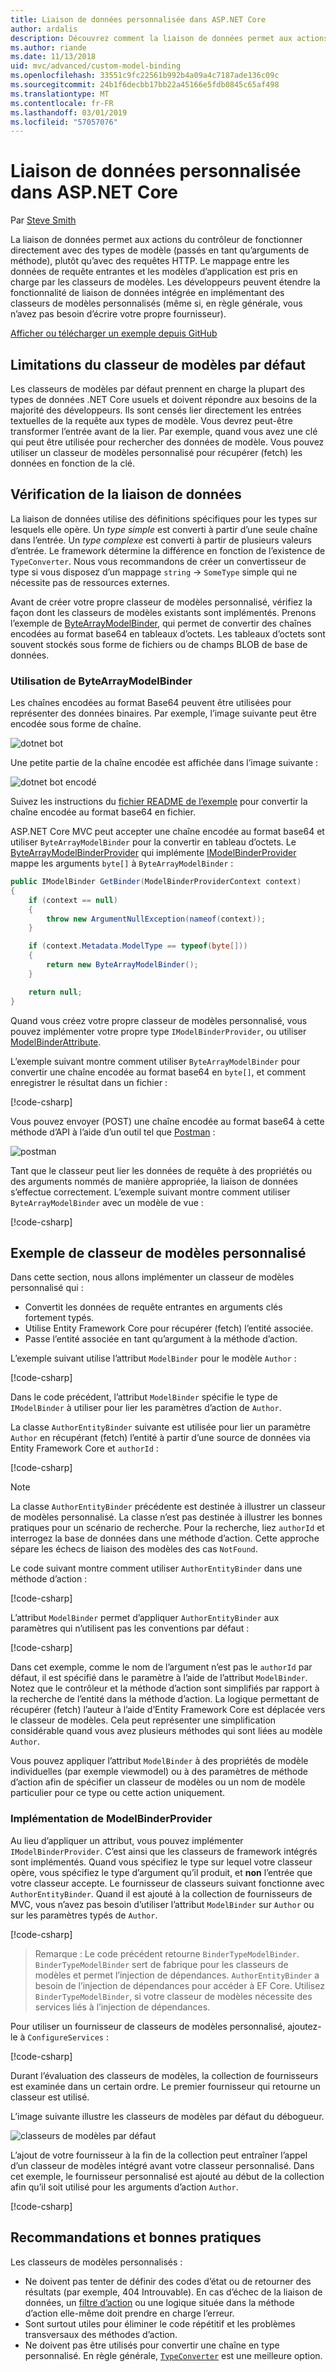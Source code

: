 ```yaml
---
title: Liaison de données personnalisée dans ASP.NET Core
author: ardalis
description: Découvrez comment la liaison de données permet aux actions du contrôleur de fonctionner directement avec des types de modèle dans ASP.NET Core.
ms.author: riande
ms.date: 11/13/2018
uid: mvc/advanced/custom-model-binding
ms.openlocfilehash: 33551c9fc22561b992b4a09a4c7187ade136c09c
ms.sourcegitcommit: 24b1f6decbb17bb22a45166e5fdb0845c65af498
ms.translationtype: MT
ms.contentlocale: fr-FR
ms.lasthandoff: 03/01/2019
ms.locfileid: "57057076"
---
```

# <a name="custom-model-binding-in-aspnet-core"></a>Liaison de données personnalisée dans ASP.NET Core

Par [Steve Smith](https://ardalis.com/)

La liaison de données permet aux actions du contrôleur de fonctionner directement avec des types de modèle (passés en tant qu’arguments de méthode), plutôt qu’avec des requêtes HTTP. Le mappage entre les données de requête entrantes et les modèles d’application est pris en charge par les classeurs de modèles. Les développeurs peuvent étendre la fonctionnalité de liaison de données intégrée en implémentant des classeurs de modèles personnalisés (même si, en règle générale, vous n’avez pas besoin d’écrire votre propre fournisseur).

[Afficher ou télécharger un exemple depuis GitHub](https://github.com/aspnet/Docs/tree/master/aspnetcore/mvc/advanced/custom-model-binding/)

## <a name="default-model-binder-limitations"></a>Limitations du classeur de modèles par défaut

Les classeurs de modèles par défaut prennent en charge la plupart des types de données .NET Core usuels et doivent répondre aux besoins de la majorité des développeurs. Ils sont censés lier directement les entrées textuelles de la requête aux types de modèle. Vous devrez peut-être transformer l’entrée avant de la lier. Par exemple, quand vous avez une clé qui peut être utilisée pour rechercher des données de modèle. Vous pouvez utiliser un classeur de modèles personnalisé pour récupérer (fetch) les données en fonction de la clé.

## <a name="model-binding-review"></a>Vérification de la liaison de données

La liaison de données utilise des définitions spécifiques pour les types sur lesquels elle opère. Un *type simple* est converti à partir d’une seule chaîne dans l’entrée. Un *type complexe* est converti à partir de plusieurs valeurs d’entrée. Le framework détermine la différence en fonction de l’existence de `TypeConverter`. Nous vous recommandons de créer un convertisseur de type si vous disposez d’un mappage `string` -> `SomeType` simple qui ne nécessite pas de ressources externes.

Avant de créer votre propre classeur de modèles personnalisé, vérifiez la façon dont les classeurs de modèles existants sont implémentés. Prenons l’exemple de [ByteArrayModelBinder](/dotnet/api/microsoft.aspnetcore.mvc.modelbinding.binders.bytearraymodelbinder), qui permet de convertir des chaînes encodées au format base64 en tableaux d’octets. Les tableaux d’octets sont souvent stockés sous forme de fichiers ou de champs BLOB de base de données.

### <a name="working-with-the-bytearraymodelbinder"></a>Utilisation de ByteArrayModelBinder

Les chaînes encodées au format Base64 peuvent être utilisées pour représenter des données binaires. Par exemple, l’image suivante peut être encodée sous forme de chaîne.

![dotnet bot](custom-model-binding/images/bot.png "dotnet bot")

Une petite partie de la chaîne encodée est affichée dans l’image suivante :

![dotnet bot encodé](custom-model-binding/images/encoded-bot.png "dotnet bot encodé")

Suivez les instructions du [fichier README de l’exemple](https://github.com/aspnet/Docs/blob/master/aspnetcore/mvc/advanced/custom-model-binding/sample/CustomModelBindingSample/README.md) pour convertir la chaîne encodée au format base64 en fichier.

ASP.NET Core MVC peut accepter une chaîne encodée au format base64 et utiliser `ByteArrayModelBinder` pour la convertir en tableau d’octets. Le [ByteArrayModelBinderProvider](/dotnet/api/microsoft.aspnetcore.mvc.modelbinding.binders.bytearraymodelbinderprovider) qui implémente [IModelBinderProvider](/dotnet/api/microsoft.aspnetcore.mvc.modelbinding.imodelbinderprovider) mappe les arguments `byte[]` à `ByteArrayModelBinder` :

```csharp
public IModelBinder GetBinder(ModelBinderProviderContext context)
{
    if (context == null)
    {
        throw new ArgumentNullException(nameof(context));
    }

    if (context.Metadata.ModelType == typeof(byte[]))
    {
        return new ByteArrayModelBinder();
    }

    return null;
}
```

Quand vous créez votre propre classeur de modèles personnalisé, vous pouvez implémenter votre propre type `IModelBinderProvider`, ou utiliser [ModelBinderAttribute](/dotnet/api/microsoft.aspnetcore.mvc.modelbinderattribute).

L’exemple suivant montre comment utiliser `ByteArrayModelBinder` pour convertir une chaîne encodée au format base64 en `byte[]`, et comment enregistrer le résultat dans un fichier :

[!code-csharp[](custom-model-binding/sample/CustomModelBindingSample/Controllers/ImageController.cs?name=post1&highlight=3)]

Vous pouvez envoyer (POST) une chaîne encodée au format base64 à cette méthode d’API à l’aide d’un outil tel que [Postman](https://www.getpostman.com/) :

![postman](custom-model-binding/images/postman.png "postman")

Tant que le classeur peut lier les données de requête à des propriétés ou des arguments nommés de manière appropriée, la liaison de données s’effectue correctement. L’exemple suivant montre comment utiliser `ByteArrayModelBinder` avec un modèle de vue :

[!code-csharp[](custom-model-binding/sample/CustomModelBindingSample/Controllers/ImageController.cs?name=post2&highlight=2)]

## <a name="custom-model-binder-sample"></a>Exemple de classeur de modèles personnalisé

Dans cette section, nous allons implémenter un classeur de modèles personnalisé qui :

- Convertit les données de requête entrantes en arguments clés fortement typés.
- Utilise Entity Framework Core pour récupérer (fetch) l’entité associée.
- Passe l’entité associée en tant qu’argument à la méthode d’action.

L’exemple suivant utilise l’attribut `ModelBinder` pour le modèle `Author` :

[!code-csharp[](custom-model-binding/sample/CustomModelBindingSample/Data/Author.cs?highlight=10)]

Dans le code précédent, l’attribut `ModelBinder` spécifie le type de `IModelBinder` à utiliser pour lier les paramètres d’action de `Author`.

La classe `AuthorEntityBinder` suivante est utilisée pour lier un paramètre `Author` en récupérant (fetch) l’entité à partir d’une source de données via Entity Framework Core et `authorId` :

[!code-csharp[](custom-model-binding/sample/CustomModelBindingSample/Binders/AuthorEntityBinder.cs?name=demo)]

> [!NOTE]
> La classe `AuthorEntityBinder` précédente est destinée à illustrer un classeur de modèles personnalisé. La classe n’est pas destinée à illustrer les bonnes pratiques pour un scénario de recherche. Pour la recherche, liez `authorId` et interrogez la base de données dans une méthode d’action. Cette approche sépare les échecs de liaison des modèles des cas `NotFound`.

Le code suivant montre comment utiliser `AuthorEntityBinder` dans une méthode d’action :

[!code-csharp[](custom-model-binding/sample/CustomModelBindingSample/Controllers/BoundAuthorsController.cs?name=demo2&highlight=2)]

L’attribut `ModelBinder` permet d’appliquer `AuthorEntityBinder` aux paramètres qui n’utilisent pas les conventions par défaut :

[!code-csharp[](custom-model-binding/sample/CustomModelBindingSample/Controllers/BoundAuthorsController.cs?name=demo1&highlight=2)]

Dans cet exemple, comme le nom de l’argument n’est pas le `authorId` par défaut, il est spécifié dans le paramètre à l’aide de l’attribut `ModelBinder`. Notez que le contrôleur et la méthode d’action sont simplifiés par rapport à la recherche de l’entité dans la méthode d’action. La logique permettant de récupérer (fetch) l’auteur à l’aide d’Entity Framework Core est déplacée vers le classeur de modèles. Cela peut représenter une simplification considérable quand vous avez plusieurs méthodes qui sont liées au modèle `Author`.

Vous pouvez appliquer l’attribut `ModelBinder` à des propriétés de modèle individuelles (par exemple viewmodel) ou à des paramètres de méthode d’action afin de spécifier un classeur de modèles ou un nom de modèle particulier pour ce type ou cette action uniquement.

### <a name="implementing-a-modelbinderprovider"></a>Implémentation de ModelBinderProvider

Au lieu d’appliquer un attribut, vous pouvez implémenter `IModelBinderProvider`. C’est ainsi que les classeurs de framework intégrés sont implémentés. Quand vous spécifiez le type sur lequel votre classeur opère, vous spécifiez le type d’argument qu’il produit, et **non** l’entrée que votre classeur accepte. Le fournisseur de classeurs suivant fonctionne avec `AuthorEntityBinder`. Quand il est ajouté à la collection de fournisseurs de MVC, vous n’avez pas besoin d’utiliser l’attribut `ModelBinder` sur `Author` ou sur les paramètres typés de `Author`.

[!code-csharp[](custom-model-binding/sample/CustomModelBindingSample/Binders/AuthorEntityBinderProvider.cs?highlight=17-20)]

> Remarque : Le code précédent retourne `BinderTypeModelBinder`. `BinderTypeModelBinder` sert de fabrique pour les classeurs de modèles et permet l’injection de dépendances. `AuthorEntityBinder` a besoin de l’injection de dépendances pour accéder à EF Core. Utilisez `BinderTypeModelBinder`, si votre classeur de modèles nécessite des services liés à l’injection de dépendances.

Pour utiliser un fournisseur de classeurs de modèles personnalisé, ajoutez-le à `ConfigureServices` :

[!code-csharp[](custom-model-binding/sample/CustomModelBindingSample/Startup.cs?name=callout&highlight=5-9)]

Durant l’évaluation des classeurs de modèles, la collection de fournisseurs est examinée dans un certain ordre. Le premier fournisseur qui retourne un classeur est utilisé.

L’image suivante illustre les classeurs de modèles par défaut du débogueur.

![classeurs de modèles par défaut](custom-model-binding/images/default-model-binders.png "classeurs de modèles par défaut")

L’ajout de votre fournisseur à la fin de la collection peut entraîner l’appel d’un classeur de modèles intégré avant votre classeur personnalisé. Dans cet exemple, le fournisseur personnalisé est ajouté au début de la collection afin qu’il soit utilisé pour les arguments d’action `Author`.

[!code-csharp[](custom-model-binding/sample/CustomModelBindingSample/Startup.cs?name=callout&highlight=5-9)]

## <a name="recommendations-and-best-practices"></a>Recommandations et bonnes pratiques

Les classeurs de modèles personnalisés :

- Ne doivent pas tenter de définir des codes d’état ou de retourner des résultats (par exemple, 404 Introuvable). En cas d’échec de la liaison de données, un [filtre d’action](xref:mvc/controllers/filters) ou une logique située dans la méthode d’action elle-même doit prendre en charge l’erreur.
- Sont surtout utiles pour éliminer le code répétitif et les problèmes transversaux des méthodes d’action.
- Ne doivent pas être utilisés pour convertir une chaîne en type personnalisé. En règle générale, [`TypeConverter`](/dotnet/api/system.componentmodel.typeconverter) est une meilleure option.
